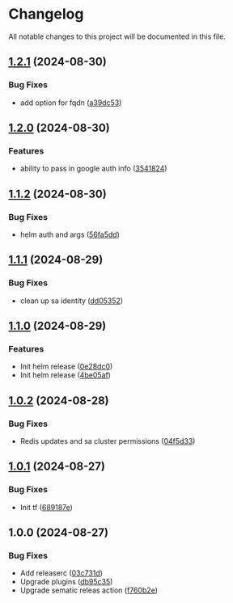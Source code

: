 # Changelog

All notable changes to this project will be documented in this file.

## [1.2.1](https://github.com/sizzldev/terraform-google-ctrlplane/compare/v1.2.0...v1.2.1) (2024-08-30)

### Bug Fixes

* add option for fqdn ([a39dc53](https://github.com/sizzldev/terraform-google-ctrlplane/commit/a39dc533cb1989cb4d921238a7b345c41206e8f8))

## [1.2.0](https://github.com/sizzldev/terraform-google-ctrlplane/compare/v1.1.2...v1.2.0) (2024-08-30)

### Features

*  ability to pass in google auth info ([3541824](https://github.com/sizzldev/terraform-google-ctrlplane/commit/354182430192d0cee80af69b1570bce3d13ced53))

## [1.1.2](https://github.com/sizzldev/terraform-google-ctrlplane/compare/v1.1.1...v1.1.2) (2024-08-30)

### Bug Fixes

* helm auth and args ([56fa5dd](https://github.com/sizzldev/terraform-google-ctrlplane/commit/56fa5dde5f23de33fa0095b4150aa02307d4f946))

## [1.1.1](https://github.com/sizzldev/terraform-google-ctrlplane/compare/v1.1.0...v1.1.1) (2024-08-29)

### Bug Fixes

* clean up sa identity ([dd05352](https://github.com/sizzldev/terraform-google-ctrlplane/commit/dd05352431e8aeee395cbcecc2141138d3cf4b23))

## [1.1.0](https://github.com/sizzldev/terraform-google-ctrlplane/compare/v1.0.2...v1.1.0) (2024-08-29)

### Features

* Init helm release ([0e28dc0](https://github.com/sizzldev/terraform-google-ctrlplane/commit/0e28dc072b2fd995a9fef76886d154fd921a6894))
* Init helm release ([4be05af](https://github.com/sizzldev/terraform-google-ctrlplane/commit/4be05afc07e160d41074a59f03e8d7f1c7165b4d))

## [1.0.2](https://github.com/sizzldev/terraform-google-ctrlplane/compare/v1.0.1...v1.0.2) (2024-08-28)

### Bug Fixes

* Redis updates and sa cluster permissions ([04f5d33](https://github.com/sizzldev/terraform-google-ctrlplane/commit/04f5d33b49c6db5b829555d04c65e6b854f0a20b))

## [1.0.1](https://github.com/sizzldev/terraform-google-ctrlplane/compare/v1.0.0...v1.0.1) (2024-08-27)

### Bug Fixes

* Init tf ([689187e](https://github.com/sizzldev/terraform-google-ctrlplane/commit/689187e44406eb501adb7da70aa34e39b228823c))

## 1.0.0 (2024-08-27)

### Bug Fixes

* Add releaserc ([03c731d](https://github.com/sizzldev/terraform-google-ctrlplane/commit/03c731db96041d6c78cc2ea904baa5cff40c79a0))
* Upgrade plugins ([db95c35](https://github.com/sizzldev/terraform-google-ctrlplane/commit/db95c3536c4a84da5dac2e38fd4bdab099ffc9a2))
* Upgrade sematic releas action ([f760b2e](https://github.com/sizzldev/terraform-google-ctrlplane/commit/f760b2e56aad0c246296741ec703ddcf72daa690))
